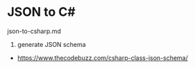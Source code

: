 # JSON to C#

json-to-csharp.md

1. generate JSON schema


*   https://www.thecodebuzz.com/csharp-class-json-schema/

